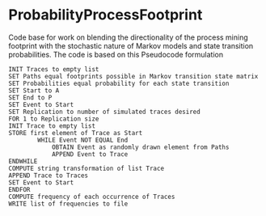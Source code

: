 # ProbabilityProcessFootprint
Code base for work on blending the directionality of the process mining footprint with the stochastic nature of Markov models and state transition probabilities. The code is based on this Pseudocode formulation 

```
INIT Traces to empty list
SET Paths equal footprints possible in Markov transition state matrix
SET Probabilities equal probability for each state transition
SET Start to A
SET End to P
SET Event to Start
SET Replication to number of simulated traces desired
FOR 1 to Replication size
INIT Trace to empty list
STORE first element of Trace as Start
		WHILE Event NOT EQUAL End
			OBTAIN Event as randomly drawn element from Paths
			APPEND Event to Trace
ENDWHILE
COMPUTE string transformation of list Trace
APPEND Trace to Traces
SET Event to Start
ENDFOR
COMPUTE frequency of each occurrence of Traces
WRITE list of frequencies to file
```
